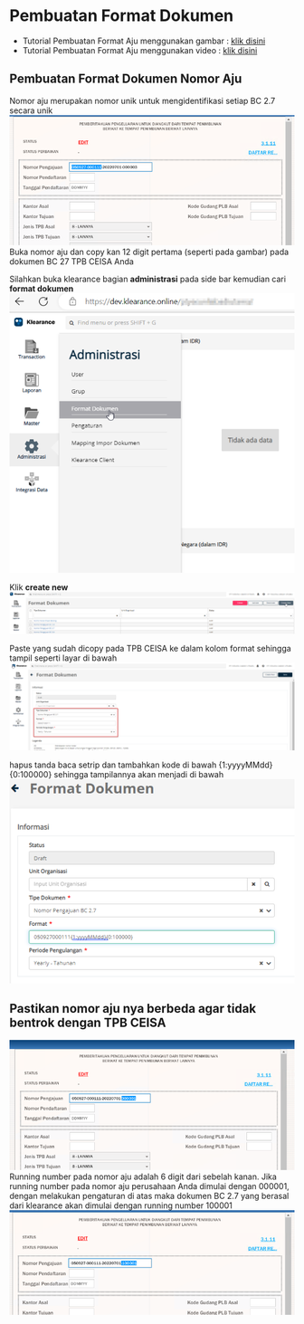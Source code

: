 # Pembuatan Format Dokumen
- Tutorial Pembuatan Format Aju menggunakan gambar : [klik disini](https://scribehow.com/shared/Create_Document_Format_Nomor_Aju__5FW8mNVTRHayNyQMt9e-tQ)
- Tutorial Pembuatan Format Aju menggunakan video : [klik disini](https://www.youtube.com/watch?v=KHpVBriN_MY&feature=youtu.be)
## Pembuatan Format Dokumen Nomor Aju
Nomor aju merupakan nomor unik untuk mengidentifikasi setiap BC 2.7 secara unik
![](2023-01-19-12-36-19.png)
Buka nomor aju dan copy kan 12 digit pertama (seperti pada gambar) pada dokumen BC 27 TPB CEISA Anda

Silahkan buka klearance bagian <b>administrasi</b> pada side bar kemudian cari <b>format dokumen</b>
![](2023-01-19-12-38-14.png)

Klik <b>create new</b>
![](2023-01-19-12-41-56.png)

Paste yang sudah dicopy pada TPB CEISA ke dalam kolom format sehingga tampil seperti layar di bawah
![](2023-01-19-12-43-52.png)

hapus tanda baca setrip dan tambahkan kode di bawah
{1:yyyyMMdd}{0:100000}
sehingga tampilannya akan menjadi di bawah
![](2023-01-19-12-56-54.png)

## Pastikan nomor aju nya berbeda agar tidak bentrok dengan TPB CEISA
![](2023-01-19-13-52-04.png)
Running number pada nomor aju adalah 6 digit dari sebelah kanan.
Jika running number pada nomor aju perusahaan Anda dimulai dengan 000001, dengan melakukan pengaturan di atas maka dokumen BC 2.7 yang berasal dari klearance akan dimulai dengan running number 100001
![test](2023-01-19-13-57-53.png)
